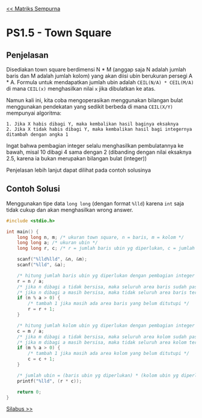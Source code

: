 [<< Matriks Sempurna](4-MatriksSempurna.md)

# PS1.5 - Town Square

## Penjelasan

Disediakan town square berdimensi N * M (anggap saja N adalah jumlah baris dan M adalah jumlah kolom) yang akan diisi ubin berukuran persegi A * A. Formula untuk mendapatkan jumlah ubin adalah `CEIL(N/A) * CEIL(M/A)` di mana `CEIL(x)` menghasilkan nilai `x` jika dibulatkan ke atas.

Namun kali ini, kita coba mengoperasikan menggunakan bilangan bulat menggunakan pendekatan yang sedikit berbeda di mana `CEIL(X/Y)` mempunyai algoritma:
```
1. Jika X habis dibagi Y, maka kembalikan hasil baginya eksaknya
2. Jika X tidak habis dibagi Y, maka kembalikan hasil bagi integernya ditambah dengan angka 1
```
Ingat bahwa pembagian integer selalu menghasilkan pembulatannya ke bawah, misal 10 dibagi 4 sama dengan 2 (dibanding dengan nilai eksaknya 2.5, karena ia bukan merupakan bilangan bulat (integer))

Penjelasan lebih lanjut dapat dilihat pada contoh solusinya

## Contoh Solusi

Menggunakan tipe data `long long` (dengan format `%lld`) karena `int` saja tidak cukup dan akan menghasilkan wrong answer.

```c
#include <stdio.h>

int main() {
    long long n, m; /* ukuran town square, n = baris, m = kolom */
    long long a; /* ukuran ubin */
    long long r, c; /* r = jumlah baris ubin yg diperlukan, c = jumlah kolom ubin yg diperlukan */

    scanf("%lld%lld", &n, &m);
    scanf("%lld", &a);

    /* hitung jumlah baris ubin yg diperlukan dengan pembagian integer */
    r = n / a;
    /* jika n dibagi a tidak bersisa, maka seluruh area baris sudah pasti tertutup */
    /* jika n dibagi a masih bersisa, maka tidak seluruh area baris tertutup */
    if (n % a > 0) {
        /* tambah 1 jika masih ada area baris yang belum ditutupi */
        r = r + 1;
    }

    /* hitung jumlah kolom ubin yg diperlukan dengan pembagian integer */
    c = m / a;
    /* jika m dibagi a tidak bersisa, maka seluruh area kolom sudah pasti tertutup */
    /* jika m dibagi a masih bersisa, maka tidak seluruh area kolom tertutup */
    if (m % a > 0) {
        /* tambah 1 jika masih ada area kolom yang belum ditutupi */
        c = c + 1;
    }

    /* jumlah ubin = (baris ubin yg diperlukan) * (kolom ubin yg diperlukan) */
    printf("%lld", (r * c));

    return 0;
}
```

[Silabus >>](../silabus.md)
